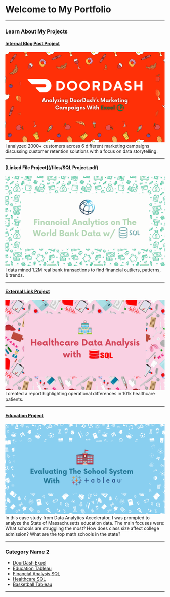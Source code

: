 # Welcome to My Portfolio

---

### Learn About My Projects

#### [Internal Blog Post Project](/bank)
<img src="images/DoorDash Project.png?raw=true"/>
I analyzed 2000+ customers across 6 different marketing campaigns discussing customer retention solutions
with a focus on data storytelling.

---
#### [Linked File Project](/files/SQL Project.pdf)
<img src="images/Financial Analytics on The World Bank.png?raw=true"/>
I data mined 1.2M real bank transactions to find financial outliers, patterns, & trends.

---
#### [External Link Project](https://www.linkedin.com/article/edit/7271278823218786305)
[<img src="images/Healthcare Data Analysis.png"/>](https://www.linkedin.com/article/edit/7271278823218786305)
I created a report highlighting operational differences in 101k healthcare patients. 


---
#### [Education Project](https://www.linkedin.com/pulse/dropout-death-row-jen-hawkins-meezc)
[<img src="images/Evaluating The School System.png?raw=true"/>](https://www.linkedin.com/pulse/dropout-death-row-jen-hawkins-meezc)
In this case study from Data Analytics Accelerator, I was prompted to analyze the State of Massachusetts education data. The main focuses were:
What schools are struggling the most?
How does class size affect college admission?
What are the top math schools in the state? 

---

### Category Name 2

- [DoorDash Excel](http://example.com/)
- [Education Tableau](http://example.com/)
- [Financial Analysis SQL](http://example.com/)
- [Healthcare SQL](http://example.com/)
- [Basketball Tableau](http://example.com/)

---





